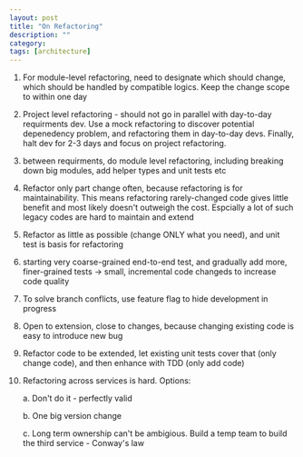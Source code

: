 ```yaml
---
layout: post
title: "On Refactoring" 
description: ""
category: 
tags: [architecture]
---
```


1. For module-level refactoring, need to designate which should change, which should be handled by compatible logics. Keep the change scope to within one day

2. Project level refactoring - should not go in parallel with day-to-day requirments dev. Use a mock refactoring to discover potential depenedency problem, and refactoring them in day-to-day devs. Finally, halt dev for 2-3 days and focus on project refactoring.

3. between requirments, do module level refactoring, including breaking down big modules, add helper types and unit tests etc 

4. Refactor only part change often, because refactoring is for maintainability. This means refactoring rarely-changed code gives little benefit and most likely doesn't outweigh the cost. Espcially a lot of such legacy codes are hard to maintain and extend

5. Refactor as little as possible (change ONLY what you need), and unit test is basis for refactoring

6. starting very coarse-grained end-to-end test, and gradually add more, finer-grained tests -> small, incremental code changeds to increase code quality

7. To solve branch conflicts, use feature flag to hide development in progress

8. Open to extension, close to changes, because changing existing code is easy to introduce new bug

9. Refactor code to be extended, let existing unit tests cover that (only change code), and then enhance with TDD (only add code)

10. Refactoring across services is hard. Options:

	a. Don't do it - perfectly valid

	b. One big version change

	c. Long term ownership can't be ambigious. Build a temp team to build the third service - Conway's law



